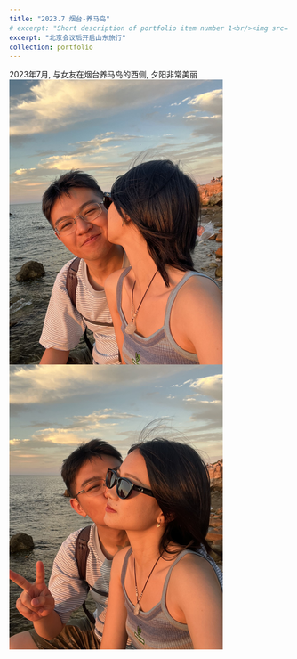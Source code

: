 ```yaml
---
title: "2023.7 烟台-养马岛"
# excerpt: "Short description of portfolio item number 1<br/><img src='/images/merge_from_ofoct1.jpg'>"
excerpt: "北京会议后开启山东旅行"
collection: portfolio
---
```


2023年7月, 与女友在烟台养马岛的西侧, 夕阳非常美丽
<img src='/images/merge_from_ofoct1.jpg'>
